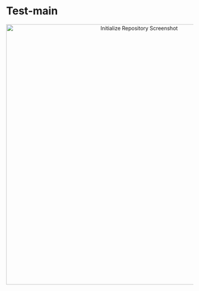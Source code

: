 # Test-main


<p align="center">
  <img src="https://github.com/nikiimisal/Linux/blob/main/img/linux1.jpg?raw=true" width="700" alt="Initialize Repository Screenshot">
</p>
